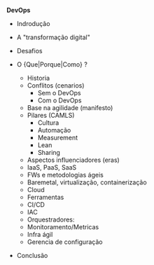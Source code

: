 __DevOps__

+ Indrodução
+ A "transformação digital"
+ Desafios
+ O {Que|Porque|Como} ?
  - Historia
  - Conflitos (cenarios)
    *  Sem o DevOps
    *  Com o DevOps
  - Base na agilidade (manifesto)
  - Pilares (CAMLS)
    *  Cultura
    *  Automação
    *  Measurement
    *  Lean
    *  Sharing
   - Aspectos influenciadores (eras)
    * IaaS, PaaS, SaaS
    * FWs e metodologias ágeis
    * Baremetal, virtualização, containerização
    * Cloud
   - Ferramentas
    * CI/CD
    * IAC
    * Orquestradores:
    * Monitoramento/Metricas
    * Infra ágil
    * Gerencia de configuração

+ Conclusão
